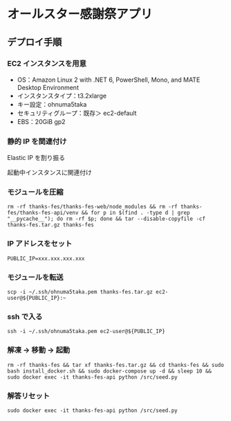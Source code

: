 # オールスター感謝祭アプリ

## デプロイ手順

### EC2 インスタンスを用意

- OS：Amazon Linux 2 with .NET 6, PowerShell, Mono, and MATE Desktop Environment
- インスタンスタイプ：t3.2xlarge
- キー設定：ohnuma5taka
- セキュリティグループ：既存＞ ec2-default
- EBS：20GiB gp2

### 静的 IP を関連付け

Elastic IP を割り振る

起動中インスタンスに関連付け

### モジュールを圧縮

```
rm -rf thanks-fes/thanks-fes-web/node_modules && rm -rf thanks-fes/thanks-fes-api/venv && for p in $(find . -type d | grep "__pycache__"); do rm -rf $p; done && tar --disable-copyfile -cf thanks-fes.tar.gz thanks-fes
```

### IP アドレスをセット

```
PUBLIC_IP=xxx.xxx.xxx.xxx
```

### モジュールを転送

```
scp -i ~/.ssh/ohnuma5taka.pem thanks-fes.tar.gz ec2-user@${PUBLIC_IP}:~
```

### ssh で入る

```
ssh -i ~/.ssh/ohnuma5taka.pem ec2-user@${PUBLIC_IP}
```

### 解凍 → 移動 → 起動

```
rm -rf thanks-fes && tar xf thanks-fes.tar.gz && cd thanks-fes && sudo bash install_docker.sh && sudo docker-compose up -d && sleep 10 && sudo docker exec -it thanks-fes-api python /src/seed.py
```

### 解答リセット

```
sudo docker exec -it thanks-fes-api python /src/seed.py
```
